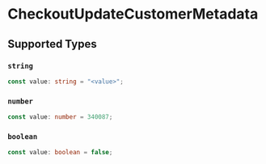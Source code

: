 # CheckoutUpdateCustomerMetadata


## Supported Types

### `string`

```typescript
const value: string = "<value>";
```

### `number`

```typescript
const value: number = 340087;
```

### `boolean`

```typescript
const value: boolean = false;
```

